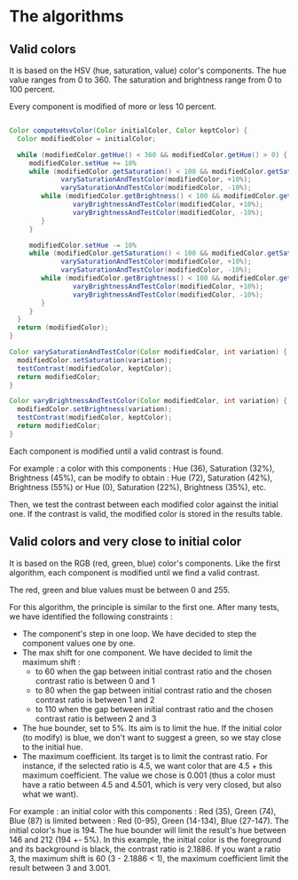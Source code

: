 
# The algorithms

## Valid colors

It is based on the HSV (hue, saturation, value) color's components.
The hue value ranges from 0 to 360. The saturation and brightness range from 0 to 100 percent.

Every component is modified of more or less 10 percent.

```java

Color computeHsvColor(Color initialColor, Color keptColor) {
  Color modifiedColor = initialColor;

  while (modifiedColor.getHue() < 360 && modifiedColor.getHue() > 0) {
     modifiedColor.setHue += 10%
     while (modifiedColor.getSaturation() < 100 && modifiedColor.getSaturation() > 0) {
             varySaturationAndTestColor(modifiedColor, +10%);
             varySaturationAndTestColor(modifiedColor, -10%);
        while (modifiedColor.getBrightness() < 100 && modifiedColor.getBrightness() > 0) {
                varyBrightnessAndTestColor(modifiedColor, +10%);
                varyBrightnessAndTestColor(modifiedColor, -10%);
        }
     }

     modifiedColor.setHue -= 10%
     while (modifiedColor.getSaturation() < 100 && modifiedColor.getSaturation() > 0) {
             varySaturationAndTestColor(modifiedColor, +10%);
             varySaturationAndTestColor(modifiedColor, -10%);
        while (modifiedColor.getBrightness() < 100 && modifiedColor.getBrightness() > 0) {
                varyBrightnessAndTestColor(modifiedColor, +10%);
                varyBrightnessAndTestColor(modifiedColor, -10%);
        }
     }
  }
  return (modifiedColor);
}

Color varySaturationAndTestColor(Color modifiedColor, int variation) {
  modifiedColor.setSaturation(variation);
  testContrast(modifiedColor, keptColor);
  return modifiedColor;
}

Color varyBrightnessAndTestColor(Color modifiedColor, int variation) {
  modifiedColor.setBrightness(variation);
  testContrast(modifiedColor, keptColor);
  return modifiedColor;
}
```


Each component is modified until a valid contrast is found.

For example : a color with this components : Hue (36), Saturation (32%), Brightness (45%), can be modify to obtain : Hue (72), Saturation (42%), Brightness (55%) or Hue (0), Saturation (22%), Brightness (35%), etc.

Then, we test the contrast between each modified color against the initial one. If the contrast is valid, the modified color is stored in the results table.


## Valid colors and very close to initial color

It is based on the RGB (red, green, blue) color's components. Like the first algorithm, each component is modified until we find a valid contrast.

The red, green and blue values must be between 0 and 255.

For this algorithm, the principle is similar to the first one. After many tests, we have identified the following constraints :
* The component's step in one loop. We have decided to step the component values one by one.
* The max shift for one component. We have decided to limit the maximum shift :
   - to 60 when the gap between initial contrast ratio and the chosen contrast ratio is between 0 and 1
   - to 80 when the gap between initial contrast ratio and the chosen contrast ratio is between 1 and 2
   - to 110 when the gap between initial contrast ratio and the chosen contrast ratio is between 2 and 3
* The hue bounder, set to 5%. Its aim is to limit the hue. If the initial color (to modify) is blue, we don't want to suggest a green, so we stay close to the initial hue.
* The maximum coefficient. Its target is to limit the contrast ratio. For instance, if the selected ratio is 4.5, we want color that are 4.5 + this maximum coefficient. The value we chose is 0.001 (thus a color must have a ratio between 4.5 and 4.501, which is very very closed, but also what we want).

For example : an initial color with this components : Red (35), Green (74), Blue (87) is limited between : Red (0-95), Green (14-134), Blue (27-147). The initial color's hue is 194. The hue bounder will limit the result's hue between  146 and 212 (194 +- 5%). In this example, the initial color is the foreground and its background is black, the contrast ratio is 2.1886. If you want a ratio 3, the maximum shift is 60 (3 - 2.1886 < 1), the maximum coefficient limit the result between 3 and 3.001.
